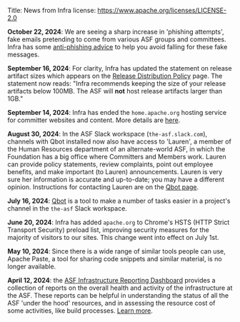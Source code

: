Title: News from Infra
license: https://www.apache.org/licenses/LICENSE-2.0

**October 22, 2024**: We are seeing a sharp increase in 'phishing attempts', fake emails pretending to come from various ASF groups and committees. Infra has some [anti-phishing advice](phishing.html) to help you avoid falling for these fake messages.
                            
**September 16, 2024**: For clarity, Infra has updated the statement on release artifact sizes which appears on the [Release Distribution Policy](release-distribution.html) page. The statement now reads: "Infra recommends keeping the size of your release artifacts below 100MB. The ASF will **not** host release artifacts larger than 1GB."

**September 14, 2024**: Infra has ended the `home.apache.org` hosting service for committer websites and content. More details are <a href="https://infra.apache.org/blog/end_of_home.html">here</a>.
          
**August 30, 2024**: In the ASF Slack workspace (`the-asf.slack.com`), channels with Qbot installed now also have access to 'Lauren', a member of the Human Resources department of an alternate-world ASF, in which the Foundation has a big office where Committers and Members work. Lauren can provide policy statements, review complaints, point out employee benefits, and make important (to Lauren) announcements. Lauren is very sure her information is accurate and up-to-date; you may have a different opinion. Instructions for contacting Lauren are on the [Qbot page](qbot.html).

**July 16, 2024**: [Qbot](qbot.html) is a tool to make a number of tasks easier in a project's channel in the `the-asf` Slack workspace.

**June 20, 2024**: Infra has added `apache.org` to Chrome's HSTS (HTTP Strict Transport Security) preload list, improving security measures for the majority of visitors to our sites. This change went into effect on July 1st.

**May 10, 2024**: Since there is a wide range of similar tools people can use, Apache Paste, a tool for sharing code snippets and similar material, is no longer available.

**April 12, 2024**: the <a href="https://infra-reports.apache.org/" target="_blank">ASF Infrastructure Reporting Dashboard</a> provides a collection of reports on the overall health and activity of the infrastructure at the ASF. These reports can be helpful in understanding the status of all the ASF 'under the hood' resources, and in assessing the resource cost of some activities, like build processes. [Learn more](infra-reports.html).
